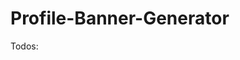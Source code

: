 # Profile-Banner-Generator

Todos:

<!-- TODO: search suggestions with fitting icons -->
<!-- TODO: UI / Design -->